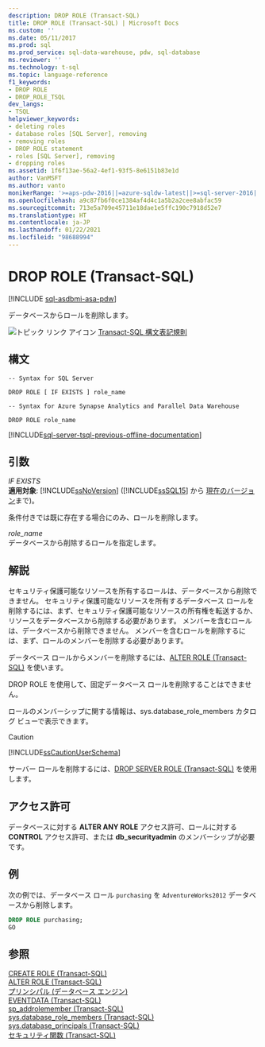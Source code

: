 ```yaml
---
description: DROP ROLE (Transact-SQL)
title: DROP ROLE (Transact-SQL) | Microsoft Docs
ms.custom: ''
ms.date: 05/11/2017
ms.prod: sql
ms.prod_service: sql-data-warehouse, pdw, sql-database
ms.reviewer: ''
ms.technology: t-sql
ms.topic: language-reference
f1_keywords:
- DROP ROLE
- DROP_ROLE_TSQL
dev_langs:
- TSQL
helpviewer_keywords:
- deleting roles
- database roles [SQL Server], removing
- removing roles
- DROP ROLE statement
- roles [SQL Server], removing
- dropping roles
ms.assetid: 1f6f13ae-56a2-4ef1-93f5-8e6151b83e1d
author: VanMSFT
ms.author: vanto
monikerRange: '>=aps-pdw-2016||=azure-sqldw-latest||>=sql-server-2016||>=sql-server-linux-2017||=azuresqldb-mi-current'
ms.openlocfilehash: a9c87fb6f0ce1384af4d4c1a5b2a2cee8abfac59
ms.sourcegitcommit: 713e5a709e45711e18dae1e5ffc190c7918d52e7
ms.translationtype: HT
ms.contentlocale: ja-JP
ms.lasthandoff: 01/22/2021
ms.locfileid: "98688994"
---
```

# <a name="drop-role-transact-sql"></a>DROP ROLE (Transact-SQL)
[!INCLUDE [sql-asdbmi-asa-pdw](../../includes/applies-to-version/sql-asdbmi-asa-pdw.md)]

  データベースからロールを削除します。  
  
 ![トピック リンク アイコン](../../database-engine/configure-windows/media/topic-link.gif "トピック リンク アイコン") [Transact-SQL 構文表記規則](../../t-sql/language-elements/transact-sql-syntax-conventions-transact-sql.md)  
  
## <a name="syntax"></a>構文  
  
```syntaxsql  
-- Syntax for SQL Server  
  
DROP ROLE [ IF EXISTS ] role_name  
```  
  

```syntaxsql  
-- Syntax for Azure Synapse Analytics and Parallel Data Warehouse  

DROP ROLE role_name  
```  
  
[!INCLUDE[sql-server-tsql-previous-offline-documentation](../../includes/sql-server-tsql-previous-offline-documentation.md)]

## <a name="arguments"></a>引数
 *IF EXISTS*  
 **適用対象**: [!INCLUDE[ssNoVersion](../../includes/ssnoversion-md.md)] ([!INCLUDE[ssSQL15](../../includes/sssql16-md.md)] から [現在のバージョン](../../sql-server/what-s-new-in-sql-server-2016.md)まで)。  
  
 条件付きでは既に存在する場合にのみ、ロールを削除します。  
  
 *role_name*  
 データベースから削除するロールを指定します。  
  
## <a name="remarks"></a>解説  
 セキュリティ保護可能なリソースを所有するロールは、データベースから削除できません。 セキュリティ保護可能なリソースを所有するデータベース ロールを削除するには、まず、セキュリティ保護可能なリソースの所有権を転送するか、リソースをデータベースから削除する必要があります。 メンバーを含むロールは、データベースから削除できません。 メンバーを含むロールを削除するには、まず、ロールのメンバーを削除する必要があります。  
  
 データベース ロールからメンバーを削除するには、[ALTER ROLE &#40;Transact-SQL&#41;](../../t-sql/statements/alter-role-transact-sql.md) を使います。  
  
 DROP ROLE を使用して、固定データベース ロールを削除することはできません。  
  
 ロールのメンバーシップに関する情報は、sys.database_role_members カタログ ビューで表示できます。  
  
> [!CAUTION]  
>  [!INCLUDE[ssCautionUserSchema](../../includes/sscautionuserschema-md.md)]  
  
 サーバー ロールを削除するには、[DROP SERVER ROLE &#40;Transact-SQL&#41;](../../t-sql/statements/drop-server-role-transact-sql.md) を使用します。  
  
## <a name="permissions"></a>アクセス許可  
 データベースに対する **ALTER ANY ROLE** アクセス許可、ロールに対する **CONTROL** アクセス許可、または **db_securityadmin** のメンバーシップが必要です。  
  
## <a name="examples"></a>例  
 次の例では、データベース ロール `purchasing` を `AdventureWorks2012` データベースから削除します。  
  
```sql  
DROP ROLE purchasing;  
GO  
```  
  
  
## <a name="see-also"></a>参照  
 [CREATE ROLE &#40;Transact-SQL&#41;](../../t-sql/statements/create-role-transact-sql.md)   
 [ALTER ROLE &#40;Transact-SQL&#41;](../../t-sql/statements/alter-role-transact-sql.md)   
 [プリンシパル &#40;データベース エンジン&#41;](../../relational-databases/security/authentication-access/principals-database-engine.md)   
 [EVENTDATA &#40;Transact-SQL&#41;](../../t-sql/functions/eventdata-transact-sql.md)   
 [sp_addrolemember &#40;Transact-SQL&#41;](../../relational-databases/system-stored-procedures/sp-addrolemember-transact-sql.md)   
 [sys.database_role_members &#40;Transact-SQL&#41;](../../relational-databases/system-catalog-views/sys-database-role-members-transact-sql.md)   
 [sys.database_principals &#40;Transact-SQL&#41;](../../relational-databases/system-catalog-views/sys-database-principals-transact-sql.md)   
 [セキュリティ関数 &#40;Transact-SQL&#41;](../../t-sql/functions/security-functions-transact-sql.md)  
